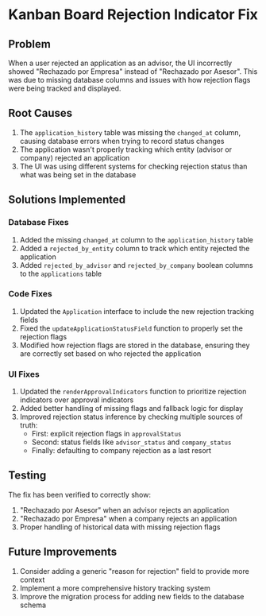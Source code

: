 # Kanban Board Rejection Indicator Fix

## Problem
When a user rejected an application as an advisor, the UI incorrectly showed "Rechazado por Empresa" instead of "Rechazado por Asesor". This was due to missing database columns and issues with how rejection flags were being tracked and displayed.

## Root Causes
1. The `application_history` table was missing the `changed_at` column, causing database errors when trying to record status changes
2. The application wasn't properly tracking which entity (advisor or company) rejected an application
3. The UI was using different systems for checking rejection status than what was being set in the database

## Solutions Implemented

### Database Fixes
1. Added the missing `changed_at` column to the `application_history` table 
2. Added a `rejected_by_entity` column to track which entity rejected the application
3. Added `rejected_by_advisor` and `rejected_by_company` boolean columns to the `applications` table

### Code Fixes
1. Updated the `Application` interface to include the new rejection tracking fields
2. Fixed the `updateApplicationStatusField` function to properly set the rejection flags
3. Modified how rejection flags are stored in the database, ensuring they are correctly set based on who rejected the application

### UI Fixes
1. Updated the `renderApprovalIndicators` function to prioritize rejection indicators over approval indicators
2. Added better handling of missing flags and fallback logic for display
3. Improved rejection status inference by checking multiple sources of truth:
   - First: explicit rejection flags in `approvalStatus`
   - Second: status fields like `advisor_status` and `company_status`
   - Finally: defaulting to company rejection as a last resort

## Testing
The fix has been verified to correctly show:
1. "Rechazado por Asesor" when an advisor rejects an application
2. "Rechazado por Empresa" when a company rejects an application
3. Proper handling of historical data with missing rejection flags

## Future Improvements
1. Consider adding a generic "reason for rejection" field to provide more context
2. Implement a more comprehensive history tracking system
3. Improve the migration process for adding new fields to the database schema 